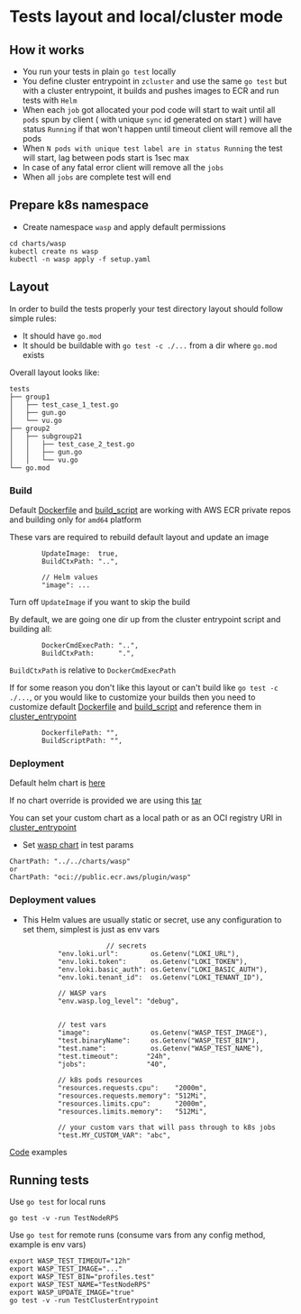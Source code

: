 # Tests layout and local/cluster mode

## How it works
- You run your tests in plain `go test` locally
- You define cluster entrypoint in `zcluster` and use the same `go test` but with a cluster entrypoint, it builds and pushes images to ECR and run tests with `Helm`
- When each `job` got allocated your pod code will start to wait until all `pods` spun by client ( with unique `sync` id generated on start ) will have status `Running` if that won't happen until timeout client will remove all the pods
- When `N pods with unique test label are in status Running` the test will start, lag between pods start is 1sec max
- In case of any fatal error client will remove all the `jobs`
- When all `jobs` are complete test will end

## Prepare k8s namespace
- Create namespace `wasp` and apply default permissions
```
cd charts/wasp
kubectl create ns wasp
kubectl -n wasp apply -f setup.yaml
```

## Layout
In order to build the tests properly your test directory layout should follow simple rules:
- It should have `go.mod`
- It should be buildable with `go test -c ./...` from a dir where `go.mod` exists

Overall layout looks like:
```
tests
├── group1
│   ├── test_case_1_test.go
│   ├── gun.go
│   └── vu.go
├── group2
│   ├── subgroup21
│   │   ├── test_case_2_test.go
│   │   ├── gun.go
│   │   └── vu.go
└── go.mod
```

### Build

Default [Dockerfile](../Dockerfile) and [build_script](../build_test_image.sh) are working with AWS ECR private repos and building only for `amd64` platform

These vars are required to rebuild default layout and update an image
```
		UpdateImage:  true,
		BuildCtxPath: "..",
		
		// Helm values
		"image": ...
```
Turn off `UpdateImage` if you want to skip the build

By default, we are going one dir up from the cluster entrypoint script and building all:
```
		DockerCmdExecPath: "..",
		BuildCtxPath:      ".",
```
`BuildCtxPath` is relative to `DockerCmdExecPath`

If for some reason you don't like this layout or can't build like `go test -c ./...`, or you would like to customize your builds then you need to customize default [Dockerfile](../Dockerfile) and [build_script](../build_test_image.sh) and reference them in [cluster_entrypoint](zcluster/cluster_test.go)
```
		DockerfilePath: "",
		BuildScriptPath: "",
```


### Deployment

Default helm chart is [here](../charts/wasp)

If no chart override is provided we are using this [tar](../charts/wasp/wasp-0.1.8.tgz)

You can set your custom chart as a local path or as an OCI registry URI in [cluster_entrypoint](zcluster/cluster_test.go)
- Set [wasp chart](../charts/wasp) in test params
```
ChartPath: "../../charts/wasp"
or 
ChartPath: "oci://public.ecr.aws/plugin/wasp"
```

### Deployment values
- This Helm values are usually static or secret, use any configuration to set them, simplest is just as env vars
```
                        // secrets
			"env.loki.url":        os.Getenv("LOKI_URL"),
			"env.loki.token":      os.Getenv("LOKI_TOKEN"),
			"env.loki.basic_auth": os.Getenv("LOKI_BASIC_AUTH"),
			"env.loki.tenant_id":  os.Getenv("LOKI_TENANT_ID"),
			
			// WASP vars
			"env.wasp.log_level": "debug",

			
			// test vars
			"image":               os.Getenv("WASP_TEST_IMAGE"),
			"test.binaryName":     os.Getenv("WASP_TEST_BIN"),
			"test.name":           os.Getenv("WASP_TEST_NAME"),
			"test.timeout":       "24h",
			"jobs":               "40",
			
			// k8s pods resources
			"resources.requests.cpu":    "2000m",
			"resources.requests.memory": "512Mi",
			"resources.limits.cpu":      "2000m",
			"resources.limits.memory":   "512Mi",
			
			// your custom vars that will pass through to k8s jobs
			"test.MY_CUSTOM_VAR": "abc",
```
[Code](zcluster) examples

## Running tests

Use `go test` for local runs
```
go test -v -run TestNodeRPS
```

Use `go test` for remote runs (consume vars from any config method, example is env vars)
```
export WASP_TEST_TIMEOUT="12h"
export WASP_TEST_IMAGE="..."
export WASP_TEST_BIN="profiles.test"
export WASP_TEST_NAME="TestNodeRPS"
export WASP_UPDATE_IMAGE="true"
go test -v -run TestClusterEntrypoint
```